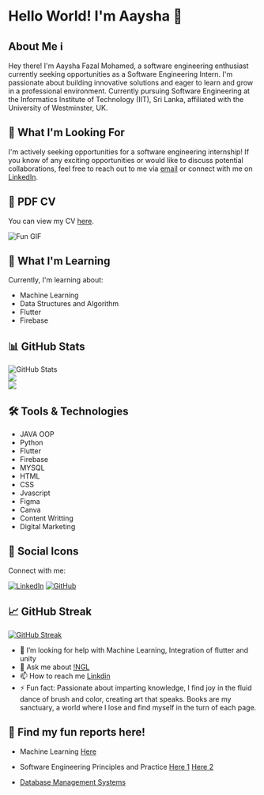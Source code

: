 # Hello World! I'm Aaysha 👋

## About Me ℹ️

Hey there! I'm Aaysha Fazal Mohamed, a software engineering enthusiast currently seeking opportunities as a Software Engineering Intern. I'm passionate about building innovative solutions and eager to learn and grow in a professional environment. Currently pursuing Software Engineering at the Informatics Institute of Technology (IIT), Sri Lanka, affiliated with the University of Westminster, UK.

## 🚀 What I'm Looking For

I'm actively seeking opportunities for a software engineering internship!
If you know of any exciting opportunities or would like to discuss potential collaborations, feel free to reach out to me via [email](mailto:aayshafazalmohamed@gmail.com) or connect with me on [LinkedIn](https://www.linkedin.com/in/aayshafazalmohamed/).

## 📄 PDF CV

You can view my CV [here](https://github.com/AAYSHAA/AAYSHAA/files/14745997/Aaysha.Fazal.Mohamed.4.pdf).

![Fun GIF](https://media.giphy.com/media/v1.Y2lkPTc5MGI3NjExbGFoeGF4NW1wNDZoMWoxOHc4b2lpbmx5bmxpZWJ1bzE2bHpta3J4aSZlcD12MV9pbnRlcm5hbF9naWZfYnlfaWQmY3Q9Zw/BferOKonYOspm28AiB/giphy.gif)

## 🌱 What I'm Learning

Currently, I'm learning about:
- Machine Learning
- Data Structures and Algorithm
- Flutter
- Firebase

## 📊 GitHub Stats

![GitHub Stats](https://github-readme-stats.vercel.app/api?username=AAYSHAA&theme=algolia&hide_border=false&include_all_commits=false&count_private=false)<br/>
![](https://github-readme-streak-stats.herokuapp.com/?user=AAYSHAA&theme=algolia&hide_border=false)<br/>
![](https://github-readme-stats.vercel.app/api/top-langs/?username=AAYSHAA&theme=algolia&hide_border=false&include_all_commits=false&count_private=false&layout=compact)

## 🛠️ Tools & Technologies

- JAVA OOP
- Python
- Flutter
- Firebase
- MYSQL
- HTML
- CSS
- Jvascript
- Figma
- Canva
- Content Writting
- Digital Marketing

## 🎨 Social Icons

Connect with me:

[![LinkedIn](https://img.shields.io/badge/LinkedIn-Connect-blue)](https://www.linkedin.com/in/aayshafazalmohamed/)
[![GitHub](https://img.shields.io/badge/GitHub-Follow-blue)](https://github.com/AAYSHAA)

## 📈 GitHub Streak

[![GitHub Streak](https://github-readme-streak-stats.herokuapp.com/?user=AAYSHAA)](https://git.io/streak-stats)


- 🤔 I’m looking for help with Machine Learning, Integration of flutter and unity
- 💬 Ask me about [!NGL](https://ngl.link/dentr)
- 📫 How to reach me [Linkdin](https://www.linkedin.com/in/aayshafazalmohamed/)
- ⚡ Fun fact: Passionate about imparting knowledge, I find joy in the fluid dance of brush and color, creating art that speaks. Books are my sanctuary, a world where I lose and find myself in the turn of each page.


## 📄 Find my fun reports here!
- Machine Learning [Here](https://github.com/AAYSHAA/AAYSHAA/files/14746105/4COSC008C_Report_w1956175_.Aaysha.MohamedTCS.pdf)

- Software Engineering Principles and Practice
  [Here 1](https://github.com/AAYSHAA/AAYSHAA/files/14746144/W1956175_Aaysha.Fazal.Mohamed_Individual.Report_SEPP1.pdf)
  [Here 2](https://github.com/AAYSHAA/AAYSHAA/files/14746123/w1956175_Aaysha_Fazal_Mohamed_CW2.pdf)

- [Database Management Systems](https://github.com/AAYSHAA/AAYSHAA/files/14746133/Aaysha_Fazal_Mohamed_w1956175DBMS.pdf)
